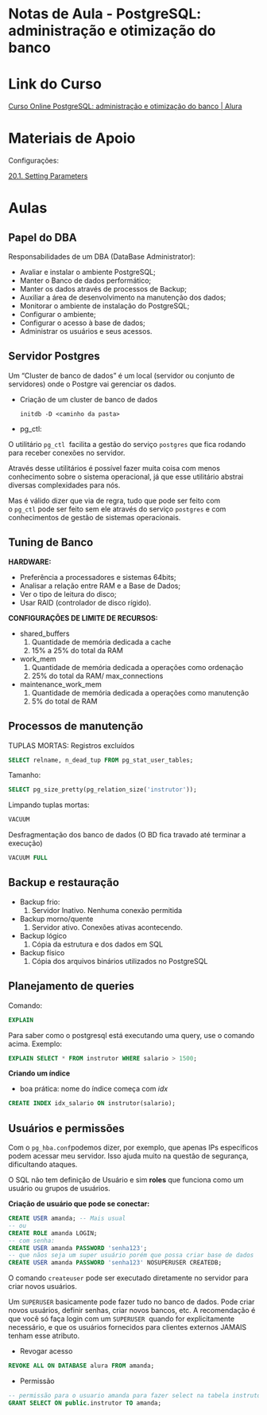# Notas de Aula - PostgreSQL: administração e otimização do banco

# Link do Curso

[Curso Online PostgreSQL: administração e otimização do banco | Alura](https://cursos.alura.com.br/course/postgresql-administracao-otimizacao)

# Materiais de Apoio

Configurações:

[20.1. Setting Parameters](https://www.postgresql.org/docs/current/config-setting.html)

# Aulas

## Papel do DBA

Responsabilidades de um DBA (DataBase Administrator):

- Avaliar e instalar o ambiente PostgreSQL;
- Manter o Banco de dados performático;
- Manter os dados através de processos de Backup;
- Auxiliar a área de desenvolvimento na manutenção dos dados;
- Monitorar o ambiente de instalação do PostgreSQL;
- Configurar o ambiente;
- Configurar o acesso à base de dados;
- Administrar os usuários e seus acessos.

## Servidor Postgres

Um “Cluster de banco de dados” é um local (servidor ou conjunto de servidores) onde o Postgre vai gerenciar os dados.

- Criação de um cluster de banco de dados
    
    ```
    initdb -D <caminho da pasta>
    ```
    

- pg_ctl:

O utilitário `pg_ctl`  facilita a gestão do serviço `postgres` que fica rodando para receber conexões no servidor.

Através desse utilitários é possível fazer muita coisa com menos conhecimento sobre o sistema operacional, já que esse utilitário abstrai diversas complexidades para nós.

Mas é válido dizer que via de regra, tudo que pode ser feito com o `pg_ctl` pode ser feito sem ele através do serviço `postgres` e com conhecimentos de gestão de sistemas operacionais.

## Tuning de Banco

**HARDWARE:**

- Preferência a processadores e sistemas 64bits;
- Analisar a relação entre RAM e a Base de Dados;
- Ver o tipo de leitura do disco;
- Usar RAID (controlador de disco rígido).

**CONFIGURAÇÕES DE LIMITE DE RECURSOS:**

- shared_buffers
    1. Quantidade de memória dedicada a cache
    2. 15% a 25% do total da RAM
- work_mem
    1. Quantidade de memória dedicada a operações como ordenação
    2. 25% do total da RAM/ max_connections
- maintenance_work_mem
    1. Quantidade de memória dedicada a operações como manutenção
    2. 5% do total de RAM

## Processos de manutenção

TUPLAS MORTAS: Registros excluídos

```sql
SELECT relname, n_dead_tup FROM pg_stat_user_tables;
```

Tamanho:

```sql
SELECT pg_size_pretty(pg_relation_size('instrutor'));
```

Limpando tuplas mortas:

```sql
VACUUM
```

Desfragmentação dos banco de dados (O BD fica travado até terminar a execução)

```sql
VACUUM FULL
```

## Backup e restauração

- Backup frio:
    1. Servidor Inativo. Nenhuma conexão permitida
- Backup morno/quente
    1. Servidor ativo. Conexões ativas acontecendo.
- Backup lógico
    1. Cópia da estrutura e dos dados em SQL
- Backup físico
    1. Cópia dos arquivos binários utilizados no PostgreSQL

## Planejamento de queries

Comando:

```sql
EXPLAIN
```

Para saber como o postgresql está executando uma query, use o comando acima. Exemplo:

```sql
EXPLAIN SELECT * FROM instrutor WHERE salario > 1500;
```

**Criando um índice**

- boa prática: nome do índice começa com *idx*

```sql
CREATE INDEX idx_salario ON instrutor(salario);
```

## Usuários e permissões

Com o `pg_hba.conf`podemos dizer, por exemplo, que apenas IPs específicos podem acessar meu servidor. Isso ajuda muito na questão de segurança, dificultando ataques.

O SQL não tem definição de Usuário e sim **********roles********** que funciona como um usuário ou grupos de usuários.

**Criação de usuário que pode se conectar:**

```sql
CREATE USER amanda; -- Mais usual
-- ou
CREATE ROLE amanda LOGIN;
-- com senha:
CREATE USER amanda PASSWORD 'senha123';
-- que nãos seja um super usuário porém que possa criar base de dados
CREATE USER amanda PASSWORD 'senha123' NOSUPERUSER CREATEDB;
```

O comando `createuser` pode ser executado diretamente no servidor para criar novos usuários.

Um `SUPERUSER` basicamente pode fazer tudo no banco de dados. Pode criar novos usuários, definir senhas, criar novos bancos, etc. A recomendação é que você só faça login com um `SUPERUSER`
 quando for explicitamente necessário, e que os usuários fornecidos para clientes externos JAMAIS tenham esse atributo.

- Revogar acesso

```sql
REVOKE ALL ON DATABASE alura FROM amanda;
```

- Permissão

```sql
-- permissão para o usuario amanda para fazer select na tabela instrutor da esquema público.
GRANT SELECT ON public.instrutor TO amanda;
```
